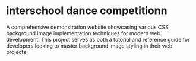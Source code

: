 # interschool dance competitionn
A comprehensive demonstration website showcasing various CSS background image implementation techniques for modern web development. This project serves as both a tutorial and reference guide for developers looking to master background image styling in their web projects

